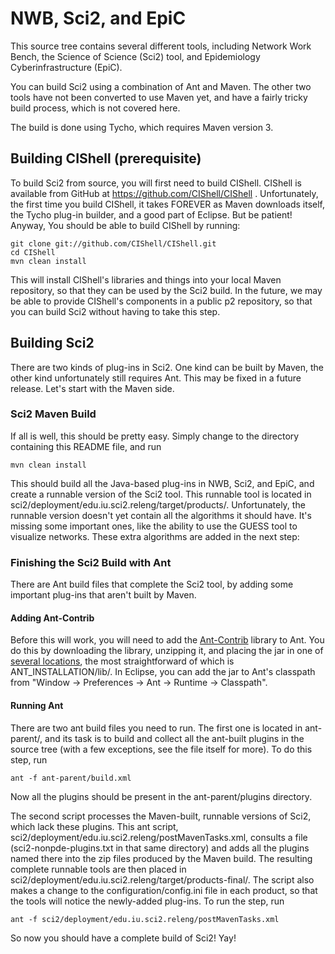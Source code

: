# NWB, Sci2, and EpiC

This source tree contains several different tools, including Network Work
Bench, the Science of Science (Sci2) tool, and Epidemiology Cyberinfrastructure
(EpiC).

You can build Sci2 using a combination of Ant and Maven. The other two tools
have not been converted to use Maven yet, and have a fairly tricky build
process, which is not covered here.

The build is done using Tycho, which requires Maven version 3.

## Building CIShell (prerequisite)

To build Sci2 from source, you will first need to build CIShell. CIShell is
available from GitHub at https://github.com/CIShell/CIShell . Unfortunately, the
first time you build CIShell, it takes FOREVER as Maven downloads itself, the
Tycho plug-in builder, and a good part of Eclipse. But be patient! Anyway, You
should be able to build CIShell by running:

    git clone git://github.com/CIShell/CIShell.git
    cd CIShell
    mvn clean install
    
This will install CIShell's libraries and things into your local Maven
repository, so that they can be used by the Sci2 build. In the future, we may be
able to provide CIShell's components in a public p2 repository, so that you can
build Sci2 without having to take this step.

## Building Sci2

There are two kinds of plug-ins in Sci2. One kind can be built by Maven, the
other kind unfortunately still requires Ant. This may be fixed in a future
release. Let's start with the Maven side.

### Sci2 Maven Build

If all is well, this should be pretty easy. Simply change to the directory
containing this README file, and run

    mvn clean install

This should build all the Java-based plug-ins in NWB, Sci2, and EpiC, and
create a runnable version of the Sci2 tool. This runnable tool is located in
sci2/deployment/edu.iu.sci2.releng/target/products/. Unfortunately, the runnable
version doesn't yet contain all the algorithms it should have. It's missing some
important ones, like the ability to use the GUESS tool to visualize networks.
These extra algorithms are added in the next step:

### Finishing the Sci2 Build with Ant

There are Ant build files that complete the Sci2 tool, by adding some important
plug-ins that aren't built by Maven.

#### Adding Ant-Contrib

Before this will work, you will need to add the 
[Ant-Contrib](http://ant-contrib.sourceforge.net/)
library to Ant. You do this by downloading
the library, unzipping it, and placing the jar in one of 
[several locations](http://ant.apache.org/manual/install.html#optionalTasks), 
the most straightforward of which is ANT_INSTALLATION/lib/. In Eclipse, 
you can add the jar to Ant's classpath from "Window -> Preferences -> 
Ant -> Runtime -> Classpath".

#### Running Ant

There are two ant build files you need to run. The first one is located in
ant-parent/, and its task is to build and collect all the ant-built plugins in
the source tree (with a few exceptions, see the file itself for more). To do
this step, run

    ant -f ant-parent/build.xml
    
Now all the plugins should be present in the ant-parent/plugins directory.

The second script processes the Maven-built, runnable versions of Sci2, which
lack these plugins. This ant script,
sci2/deployment/edu.iu.sci2.releng/postMavenTasks.xml, consults a file
(sci2-nonpde-plugins.txt in that same directory) and adds all the plugins named
there into the zip files produced by the Maven build. The resulting complete
runnable tools are then placed in
sci2/deployment/edu.iu.sci2.releng/target/products-final/. The script also makes
a change to the configuration/config.ini file in each product, so that the tools
will notice the newly-added plug-ins. To run the step, run

    ant -f sci2/deployment/edu.iu.sci2.releng/postMavenTasks.xml

So now you should have a complete build of Sci2!  Yay!
